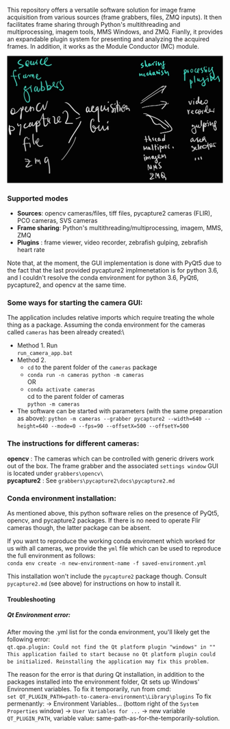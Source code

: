 This repository offers a versatile software solution for image frame acquisition from various sources (frame grabbers, files, ZMQ inputs). It then facilitates frame sharing through Python's multithreading and multiprocessing, imagem tools, MMS Windows, and ZMQ. Fianlly, it provides an expandable plugin system for presenting and analyzing the acquired frames. In addition, it works as the Module Conductor (MC) module.

![frame-grabber_software_parts_doodle](rss/frame-grabber_software_parts_doodle.jpg)

### Supported modes
* **Sources**: opencv cameras/files, tiff files, pycapture2 cameras (FLIR), PCO cameras, SVS cameras
* **Frame sharing**: Python's multithreading/multiprocessing, imagem, MMS, ZMQ
* **Plugins** : frame viewer, video recorder, zebrafish gulping, zebrafish heart rate


Note that, at the moment, the GUI implementation is done with PyQt5 due to the fact that the last provided pycapture2 implmenetation is for python 3.6, and I couldn't resolve the conda environment for python 3.6, PyQt6, pycapture2, and opencv at the same time.


### Some ways for starting the camera GUI:
The application includes relative imports which require treating the whole thing as a package. Assuming the conda environment for the cameras called `cameras` has been already created:\
* Method 1. Run\
`run_camera_app.bat`
* Method 2.
    * `cd` to the parent folder of the `cameras` package
    * `conda run -n cameras python -m cameras`\
    OR
    * `conda activate cameras`\
    cd to the parent folder of cameras\
    `python -m cameras`
* The software can be started with parameters (with the same preparation as above):
    `python -m cameras --grabber pycapture2 --width=640 --height=640 --mode=0 --fps=90 --offsetX=500 --offsetY=500`



### The instructions for different cameras:
**opencv** : The cameras which can be controlled with generic drivers work out of the box. The frame grabber and the associated `settings window` GUI is located under `grabbers\opencv\`\
**pycapture2** : See `grabbers\pycapture2\docs\pycapture2.md`


### Conda environment installation:
As mentioned above, this python software relies on the presence of PyQt5, opencv, and pycapture2 packages. If there is no need to operate Flir cameras though, the latter package can be absent.

If you want to reproduce the working conda enviroment which worked for us with all cameras, we provide the `yml` file which can be used to reproduce the full environment as follows:\
`conda env create -n new-environment-name -f saved-environment.yml`

This installation won't include the `pycapture2` package though. Consult `pycapture2.md` (see above) for instructions on how to install it.


#### Troubleshooting

##### Qt Environment error:
After moving the .yml list for the conda environment, you'll likely get the following error:\
`qt.qpa.plugin: Could not find the Qt platform plugin "windows" in ""`
`This application failed to start because no Qt platform plugin could be initialized. Reinstalling the application may fix this problem. `

The reason for the error is that during Qt installation, in addition to the packages installed into the environment folder, Qt sets up Windows' Environment variables. To fix it temporarily, run from cmd:\
`set QT_PLUGIN_PATH=path-to-camera-environment\Library\plugins`
To fix permenantly:
-> Environment Variables... (bottom right of the `System Properties` window) -> `User Variables for ...` -> new variable `QT_PLUGIN_PATH`, variable value: same-path-as-for-the-temporarily-solution.